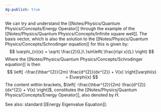 ```yaml
---
dg-publish: true
---
```

We can try and understand the [[Notes/Physics/Quantum Physics/Concepts/Energy Operator]] through the example of the [[Notes/Physics/Quantum Physics/Concepts/Infinite square well]]. The basis vector, which is also the solution to the [[Notes/Physics/Quantum Physics/Concepts/Schrodinger equation]] for this is given by:
$$
\varphi_{n}(x) = \sqrt{ \frac{2}{L}\ }sin\left( \frac{n\pi x}{L} \right)
$$
Where the [[Notes/Physics/Quantum Physics/Concepts/Schrodinger equation]] is then
$$
\left[ -\frac{\hbar^{2}}{2m} \frac{d^{2}}{dx^{2}} + V(x) \right]\varphi(x) = E\varphi(x)
$$
The content within brackets, $\left[ -\frac{\hbar^{2}}{2m} \frac{d^{2}}{dx^{2}} + V(x) \right]$, constitutes the [[Notes/Physics/Quantum Physics/Concepts/Energy Operator]], also denoted by $\hat{H}$. 

See also:  standard [[Energy Eigenvalue Equation]]: 
